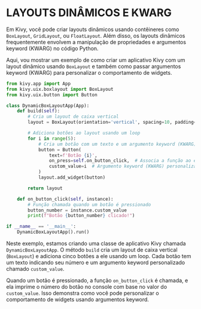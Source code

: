 # LAYOUTS DINÂMICOS E KWARG
Em Kivy, você pode criar layouts dinâmicos usando contêineres como `BoxLayout`, `GridLayout`, ou `FloatLayout`. Além disso, os layouts dinâmicos frequentemente envolvem a manipulação de propriedades e argumentos keyword (KWARG) no código Python.

Aqui, vou mostrar um exemplo de como criar um aplicativo Kivy com um layout dinâmico usando `BoxLayout` e também como passar argumentos keyword (KWARG) para personalizar o comportamento de widgets.

```python
from kivy.app import App
from kivy.uix.boxlayout import BoxLayout
from kivy.uix.button import Button

class DynamicBoxLayoutApp(App):
    def build(self):
        # Cria um layout de caixa vertical
        layout = BoxLayout(orientation='vertical', spacing=10, padding=10)

        # Adiciona botões ao layout usando um loop
        for i in range(5):
            # Cria um botão com um texto e um argumento keyword (KWARG)
            button = Button(
                text=f'Botão {i}',
                on_press=self.on_button_click,  # Associa a função ao evento on_press
                custom_value=i  # Argumento keyword (KWARG) personalizado
            )
            layout.add_widget(button)

        return layout

    def on_button_click(self, instance):
        # Função chamada quando um botão é pressionado
        button_number = instance.custom_value
        print(f"Botão {button_number} clicado!")

if __name__ == '__main__':
    DynamicBoxLayoutApp().run()
```

Neste exemplo, estamos criando uma classe de aplicativo Kivy chamada `DynamicBoxLayoutApp`. O método `build` cria um layout de caixa vertical (`BoxLayout`) e adiciona cinco botões a ele usando um loop. Cada botão tem um texto indicando seu número e um argumento keyword personalizado chamado `custom_value`.

Quando um botão é pressionado, a função `on_button_click` é chamada, e ela imprime o número do botão no console com base no valor do `custom_value`. Isso demonstra como você pode personalizar o comportamento de widgets usando argumentos keyword.

